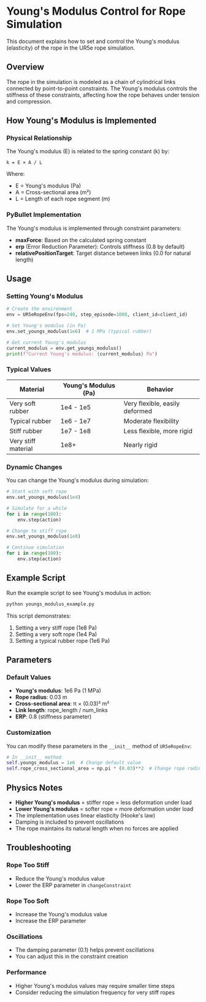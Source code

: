 # Young's Modulus Control for Rope Simulation

This document explains how to set and control the Young's modulus (elasticity) of the rope in the UR5e rope simulation.

## Overview

The rope in the simulation is modeled as a chain of cylindrical links connected by point-to-point constraints. The Young's modulus controls the stiffness of these constraints, affecting how the rope behaves under tension and compression.

## How Young's Modulus is Implemented

### Physical Relationship
The Young's modulus (E) is related to the spring constant (k) by:
```
k = E × A / L
```
Where:
- E = Young's modulus (Pa)
- A = Cross-sectional area (m²)
- L = Length of each rope segment (m)

### PyBullet Implementation
The Young's modulus is implemented through constraint parameters:
- **maxForce**: Based on the calculated spring constant
- **erp** (Error Reduction Parameter): Controls stiffness (0.8 by default)
- **relativePositionTarget**: Target distance between links (0.0 for natural length)

## Usage

### Setting Young's Modulus

```python
# Create the environment
env = UR5eRopeEnv(fps=240, step_episode=1000, client_id=client_id)

# Set Young's modulus (in Pa)
env.set_youngs_modulus(1e6)  # 1 MPa (typical rubber)

# Get current Young's modulus
current_modulus = env.get_youngs_modulus()
print(f"Current Young's modulus: {current_modulus} Pa")
```

### Typical Values

| Material | Young's Modulus (Pa) | Behavior |
|----------|---------------------|----------|
| Very soft rubber | 1e4 - 1e5 | Very flexible, easily deformed |
| Typical rubber | 1e6 - 1e7 | Moderate flexibility |
| Stiff rubber | 1e7 - 1e8 | Less flexible, more rigid |
| Very stiff material | 1e8+ | Nearly rigid |

### Dynamic Changes

You can change the Young's modulus during simulation:

```python
# Start with soft rope
env.set_youngs_modulus(1e4)

# Simulate for a while
for i in range(100):
    env.step(action)

# Change to stiff rope
env.set_youngs_modulus(1e8)

# Continue simulation
for i in range(100):
    env.step(action)
```

## Example Script

Run the example script to see Young's modulus in action:

```bash
python youngs_modulus_example.py
```

This script demonstrates:
1. Setting a very stiff rope (1e8 Pa)
2. Setting a very soft rope (1e4 Pa)
3. Setting a typical rubber rope (1e6 Pa)

## Parameters

### Default Values
- **Young's modulus**: 1e6 Pa (1 MPa)
- **Rope radius**: 0.03 m
- **Cross-sectional area**: π × (0.03)² m²
- **Link length**: rope_length / num_links
- **ERP**: 0.8 (stiffness parameter)

### Customization
You can modify these parameters in the `__init__` method of `UR5eRopeEnv`:

```python
# In __init__ method
self.youngs_modulus = 1e6  # Change default value
self.rope_cross_sectional_area = np.pi * (0.03)**2  # Change rope radius
```

## Physics Notes

- **Higher Young's modulus** = stiffer rope = less deformation under load
- **Lower Young's modulus** = softer rope = more deformation under load
- The implementation uses linear elasticity (Hooke's law)
- Damping is included to prevent oscillations
- The rope maintains its natural length when no forces are applied

## Troubleshooting

### Rope Too Stiff
- Reduce the Young's modulus value
- Lower the ERP parameter in `changeConstraint`

### Rope Too Soft
- Increase the Young's modulus value
- Increase the ERP parameter

### Oscillations
- The damping parameter (0.1) helps prevent oscillations
- You can adjust this in the constraint creation

### Performance
- Higher Young's modulus values may require smaller time steps
- Consider reducing the simulation frequency for very stiff ropes
